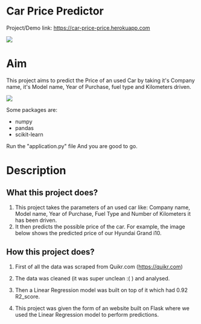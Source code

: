 # Car Price Predictor

Project/Demo link: https://car-price-price.herokuapp.com


<img src="https://github.com/vedantsp/Second-hand-Car-Price-Predictor-with-UI/blob/main/DemoPhotos/Image%201.png">



# Aim

This project aims to predict the Price of an used Car by taking it's Company name, it's Model name, Year of Purchase, fuel type and Kilometers driven.

<img src="https://github.com/vedantsp/Second-hand-Car-Price-Predictor-with-UI/blob/main/DemoPhotos/predict.png">

Some packages are:
 - numpy 
 - pandas 
 - scikit-learn

Run the "application.py" file
And you are good to go. 

# Description

## What this project does?

1. This project takes the parameters of an used car like: Company name, Model name, Year of Purchase, Fuel Type and Number of Kilometers it has been driven.
2. It then predicts the possible price of the car. For example, the image below shows the predicted price of our Hyundai Grand i10. 


## How this project does?

1. First of all the data was scraped from Quikr.com (https://quikr.com) 

2. The data was cleaned (it was super unclean :( ) and analysed.

3. Then a Linear Regression model was built on top of it which had 0.92 R2_score.

4. This project was given the form of an website built on Flask where we used the Linear Regression model to perform predictions.


